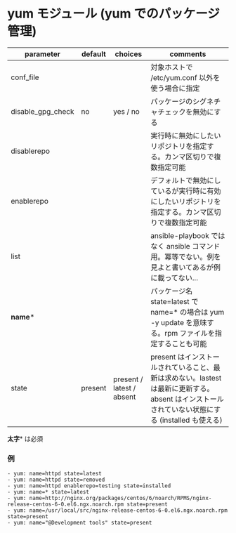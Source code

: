 # yum モジュール (yum でのパッケージ管理)

parameter | default | choices | comments
----------|---------|---------|----------
conf_file | | | 対象ホストで /etc/yum.conf 以外を使う場合に指定
disable_gpg_check | no | yes / no | パッケージのシグネチャチェックを無効にする
disablerepo | | | 実行時に無効にしたいリポジトリを指定する。カンマ区切りで複数指定可能
enablerepo | | | デフォルトで無効にしているが実行時に有効にしたいリポジトリを指定する。カンマ区切りで複数指定可能
list | | | ansible-playbook ではなく ansible コマンド用。冪等でない。例を見よと書いてあるが例に載ってない...
**name*** | | | パッケージ名 state=latest で name=* の場合は yum -y update を意味する。rpm ファイルを指定することも可能
state | present | present / latest / absent | present はインストールされていること、最新は求めない。lastest は最新に更新する。absent はインストールされていない状態にする (installed も使える)

**太字*** は必須

### 例

```
- yum: name=httpd state=latest
- yum: name=httpd state=removed
- yum: name=httpd enablerepo=testing state=installed
- yum: name=* state=latest
- yum: name=http://nginx.org/packages/centos/6/noarch/RPMS/nginx-release-centos-6-0.el6.ngx.noarch.rpm state=present
- yum: name=/usr/local/src/nginx-release-centos-6-0.el6.ngx.noarch.rpm state=present
- yum: name="@Development tools" state=present
```




